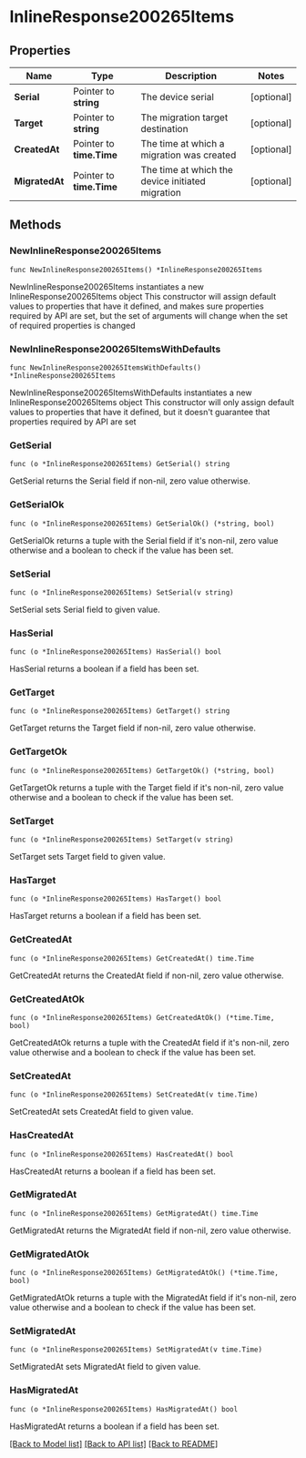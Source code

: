 # InlineResponse200265Items

## Properties

Name | Type | Description | Notes
------------ | ------------- | ------------- | -------------
**Serial** | Pointer to **string** | The device serial | [optional] 
**Target** | Pointer to **string** | The migration target destination | [optional] 
**CreatedAt** | Pointer to **time.Time** | The time at which a migration was created | [optional] 
**MigratedAt** | Pointer to **time.Time** | The time at which the device initiated migration | [optional] 

## Methods

### NewInlineResponse200265Items

`func NewInlineResponse200265Items() *InlineResponse200265Items`

NewInlineResponse200265Items instantiates a new InlineResponse200265Items object
This constructor will assign default values to properties that have it defined,
and makes sure properties required by API are set, but the set of arguments
will change when the set of required properties is changed

### NewInlineResponse200265ItemsWithDefaults

`func NewInlineResponse200265ItemsWithDefaults() *InlineResponse200265Items`

NewInlineResponse200265ItemsWithDefaults instantiates a new InlineResponse200265Items object
This constructor will only assign default values to properties that have it defined,
but it doesn't guarantee that properties required by API are set

### GetSerial

`func (o *InlineResponse200265Items) GetSerial() string`

GetSerial returns the Serial field if non-nil, zero value otherwise.

### GetSerialOk

`func (o *InlineResponse200265Items) GetSerialOk() (*string, bool)`

GetSerialOk returns a tuple with the Serial field if it's non-nil, zero value otherwise
and a boolean to check if the value has been set.

### SetSerial

`func (o *InlineResponse200265Items) SetSerial(v string)`

SetSerial sets Serial field to given value.

### HasSerial

`func (o *InlineResponse200265Items) HasSerial() bool`

HasSerial returns a boolean if a field has been set.

### GetTarget

`func (o *InlineResponse200265Items) GetTarget() string`

GetTarget returns the Target field if non-nil, zero value otherwise.

### GetTargetOk

`func (o *InlineResponse200265Items) GetTargetOk() (*string, bool)`

GetTargetOk returns a tuple with the Target field if it's non-nil, zero value otherwise
and a boolean to check if the value has been set.

### SetTarget

`func (o *InlineResponse200265Items) SetTarget(v string)`

SetTarget sets Target field to given value.

### HasTarget

`func (o *InlineResponse200265Items) HasTarget() bool`

HasTarget returns a boolean if a field has been set.

### GetCreatedAt

`func (o *InlineResponse200265Items) GetCreatedAt() time.Time`

GetCreatedAt returns the CreatedAt field if non-nil, zero value otherwise.

### GetCreatedAtOk

`func (o *InlineResponse200265Items) GetCreatedAtOk() (*time.Time, bool)`

GetCreatedAtOk returns a tuple with the CreatedAt field if it's non-nil, zero value otherwise
and a boolean to check if the value has been set.

### SetCreatedAt

`func (o *InlineResponse200265Items) SetCreatedAt(v time.Time)`

SetCreatedAt sets CreatedAt field to given value.

### HasCreatedAt

`func (o *InlineResponse200265Items) HasCreatedAt() bool`

HasCreatedAt returns a boolean if a field has been set.

### GetMigratedAt

`func (o *InlineResponse200265Items) GetMigratedAt() time.Time`

GetMigratedAt returns the MigratedAt field if non-nil, zero value otherwise.

### GetMigratedAtOk

`func (o *InlineResponse200265Items) GetMigratedAtOk() (*time.Time, bool)`

GetMigratedAtOk returns a tuple with the MigratedAt field if it's non-nil, zero value otherwise
and a boolean to check if the value has been set.

### SetMigratedAt

`func (o *InlineResponse200265Items) SetMigratedAt(v time.Time)`

SetMigratedAt sets MigratedAt field to given value.

### HasMigratedAt

`func (o *InlineResponse200265Items) HasMigratedAt() bool`

HasMigratedAt returns a boolean if a field has been set.


[[Back to Model list]](../README.md#documentation-for-models) [[Back to API list]](../README.md#documentation-for-api-endpoints) [[Back to README]](../README.md)


